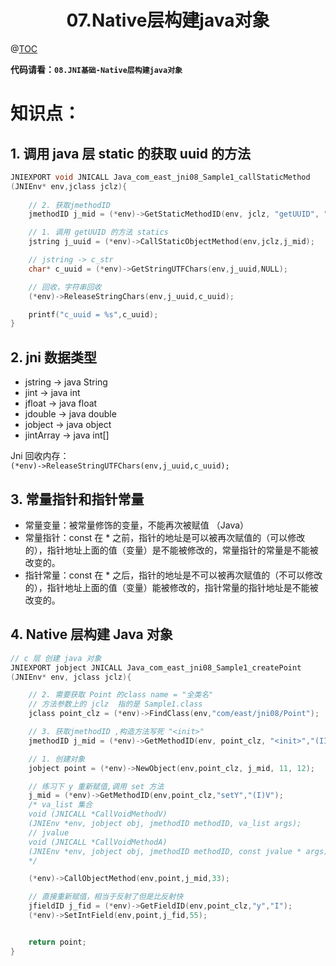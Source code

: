 # <center>07.Native层构建java对象<center>
@[TOC](JNI基础)

**代码请看：`08.JNI基础-Native层构建java对象`**

# 知识点：


## 1. 调用 java 层 static 的获取 uuid 的方法

```c
JNIEXPORT void JNICALL Java_com_east_jni08_Sample1_callStaticMethod
(JNIEnv* env,jclass jclz){
	
	// 2. 获取jmethodID
	jmethodID j_mid = (*env)->GetStaticMethodID(env, jclz, "getUUID", "()Ljava/lang/String;");

	// 1. 调用 getUUID 的方法 statics
	jstring j_uuid = (*env)->CallStaticObjectMethod(env,jclz,j_mid);

	// jstring -> c_str
	char* c_uuid = (*env)->GetStringUTFChars(env,j_uuid,NULL);

	// 回收，字符串回收
	(*env)->ReleaseStringChars(env,j_uuid,c_uuid);

	printf("c_uuid = %s",c_uuid);
}
```

## 2. jni 数据类型

- jstring -> java String
- jint -> java int
- jfloat -> java float
- jdouble -> java double
- jobject -> java object
- jintArray -> java int[]


Jni 回收内存：  
`(*env)->ReleaseStringUTFChars(env,j_uuid,c_uuid);`

## 3. 常量指针和指针常量

- 常量变量：被常量修饰的变量，不能再次被赋值 （Java）
- 常量指针：const 在 * 之前，指针的地址是可以被再次赋值的（可以修改的），指针地址上面的值（变量）是不能被修改的，常量指针的常量是不能被改变的。
- 指针常量：const 在 * 之后，指针的地址是不可以被再次赋值的（不可以修改的），指针地址上面的值（变量）能被修改的，指针常量的指针地址是不能被改变的。

## 4. Native 层构建 Java 对象

```c
// c 层 创建 java 对象
JNIEXPORT jobject JNICALL Java_com_east_jni08_Sample1_createPoint
(JNIEnv* env, jclass jclz){

	// 2. 需要获取 Point 的class name = "全类名"
	// 方法参数上的 jclz  指的是 Sample1.class
	jclass point_clz = (*env)->FindClass(env,"com/east/jni08/Point");

	// 3. 获取jmethodID ,构造方法写死 "<init>"
	jmethodID j_mid = (*env)->GetMethodID(env, point_clz, "<init>","(II)V");

	// 1. 创建对象
	jobject point = (*env)->NewObject(env,point_clz, j_mid, 11, 12);

	// 练习下 y 重新赋值,调用 set 方法
	j_mid = (*env)->GetMethodID(env,point_clz,"setY","(I)V");
	/* va_list 集合
	void (JNICALL *CallVoidMethodV)
	(JNIEnv *env, jobject obj, jmethodID methodID, va_list args);
	// jvalue
	void (JNICALL *CallVoidMethodA)
	(JNIEnv *env, jobject obj, jmethodID methodID, const jvalue * args);
	*/

	(*env)->CallObjectMethod(env,point,j_mid,33);

	// 直接重新赋值，相当于反射了但是比反射快
	jfieldID j_fid = (*env)->GetFieldID(env,point_clz,"y","I");
	(*env)->SetIntField(env,point,j_fid,55);


	return point;
}
```









